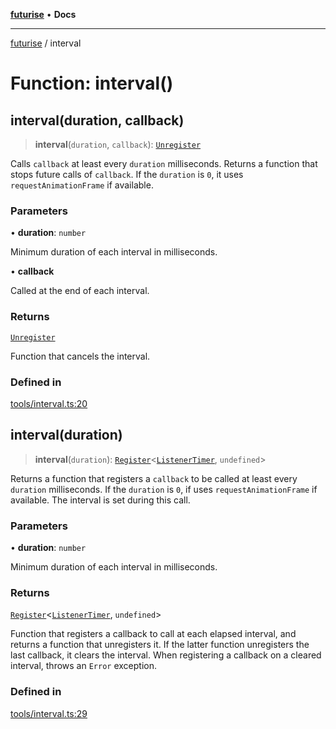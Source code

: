 [**futurise**](../README.md) • **Docs**

***

[futurise](../README.md) / interval

# Function: interval()

## interval(duration, callback)

> **interval**(`duration`, `callback`): [`Unregister`](../type-aliases/Unregister.md)

Calls `callback` at least every `duration` milliseconds. Returns a function that stops future calls of `callback`.
If the `duration` is `0`, it uses `requestAnimationFrame` if available.

### Parameters

• **duration**: `number`

Minimum duration of each interval in milliseconds.

• **callback**

Called at the end of each interval.

### Returns

[`Unregister`](../type-aliases/Unregister.md)

Function that cancels the interval.

### Defined in

[tools/interval.ts:20](https://github.com/nevoland/futurise/blob/1cd28e2a6cbda8f2e58123bfcca390764dde0e9a/lib/tools/interval.ts#L20)

## interval(duration)

> **interval**(`duration`): [`Register`](../type-aliases/Register.md)\<[`ListenerTimer`](../type-aliases/ListenerTimer.md), `undefined`\>

Returns a function that registers a `callback` to be called at least every `duration` milliseconds.
If the `duration` is `0`, if uses `requestAnimationFrame` if available.
The interval is set during this call.

### Parameters

• **duration**: `number`

Minimum duration of each interval in milliseconds.

### Returns

[`Register`](../type-aliases/Register.md)\<[`ListenerTimer`](../type-aliases/ListenerTimer.md), `undefined`\>

Function that registers a callback to call at each elapsed interval, and returns a function that unregisters it. If the latter function unregisters the last callback, it clears the interval. When registering a callback on a cleared interval, throws an `Error` exception.

### Defined in

[tools/interval.ts:29](https://github.com/nevoland/futurise/blob/1cd28e2a6cbda8f2e58123bfcca390764dde0e9a/lib/tools/interval.ts#L29)

